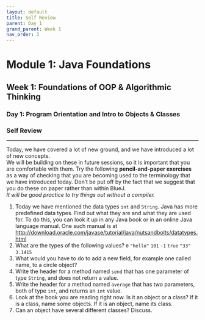 ```yaml
---
layout: default
title: Self Review
parent: Day 1
grand_parent: Week 1
nav_order: 3
---
```


# Module 1: Java Foundations
## Week 1: Foundations of OOP & Algorithmic Thinking
### Day 1: Program Orientation and Intro to Objects & Classes
### Self Review
---

Today, we have covered a lot of new ground, and we have introduced a lot of new concepts.  
We will be building on these in future sessions, so it is important that you are comfortable with them. Try the following **pencil-and-paper exercises** as a way of checking that you are becoming used to the terminology that we have introduced today. Don’t be put off by the fact that we suggest that you do these on paper rather than within BlueJ.  
_It will be good practice to try things out without a compiler._

1. Today we have mentioned the data types `int` and `String`. Java has more predefined data types. Find out what they are and what they are used for. To do this, you can look it up in any Java book or in an online Java language manual. One such manual is at  
   http://download.oracle.com/javase/tutorial/java/nutsandbolts/datatypes.html
2. What are the types of the following values?
   `0`
   `"hello"`
   `101`
   `-1`
   `true`
   `"33"`
   `3.1415`
3. What would you have to do to add a new field, for example one called name, to a circle object?
4. Write the header for a method named `send` that has one parameter of type `String`, and does not return a value.
5. Write the header for a method named `average` that has two parameters, both of type `int`, and returns an `int` value.
6. Look at the book you are reading right now. Is it an object or a class? If it is a class, name some objects. If it is an object, name its class.
7. Can an object have several different classes? Discuss.